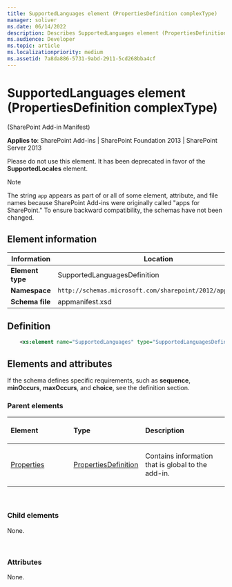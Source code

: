 ```yaml
---
title: SupportedLanguages element (PropertiesDefinition complexType)
manager: soliver
ms.date: 06/14/2022
description: Describes SupportedLanguages element (PropertiesDefinition complexType) and provides information elements and attributes.
ms.audience: Developer
ms.topic: article
ms.localizationpriority: medium
ms.assetid: 7a8da886-5731-9abd-2911-5cd268bba4cf
---
```


# SupportedLanguages element (PropertiesDefinition complexType)

(SharePoint Add-in Manifest)

**Applies to**: SharePoint Add-ins | SharePoint Foundation 2013 | SharePoint Server 2013

Please do not use this element. It has been deprecated in favor of the **SupportedLocales** element.

> [!NOTE]
> The string `app` appears as part of or all of some element, attribute, and file names because SharePoint Add-ins were originally called "apps for SharePoint." To ensure backward compatibility, the schemas have not been changed.

## Element information

|Information|Location|
|---|---|
| **Element type**  | SupportedLanguagesDefinition |
| **Namespace**  | `http://schemas.microsoft.com/sharepoint/2012/app/manifest` |
| **Schema file**  | appmanifest.xsd |

## Definition

```XML 
    <xs:element name="SupportedLanguages" type="SupportedLanguagesDefinition" minOccurs="0" maxOccurs="1"></xs:element>
```

## Elements and attributes

If the schema defines specific requirements, such as **sequence**, **minOccurs**, **maxOccurs**, and **choice**, see the definition section.

### Parent elements

<table>
<colgroup>
<col width="30%" />
<col width="30%" />
<col width="40%" />
</colgroup>
<thead>
<tr class="header">
<th align="left"><p>Element</p></th>
<th align="left"><p>Type</p></th>
<th align="left"><p>Description</p></th>
</tr>
</thead>
<tbody>
<tr class="odd">
<td align="left"><p><a href="properties-element-appdefinition-complextypesharepoint-add-in-manifest.md">Properties</a></p></td>
<td align="left"><p><a href="propertiesdefinition-complextype-sharepoint-add-in-manifest.md">PropertiesDefinition</a></p></td>
<td align="left"><p>Contains information that is global to the add-in.</p></td>
</tr>
</tbody>
</table>

<br/>

### Child elements

None.

<br/>

### Attributes

None.

<br/>
<br/>

